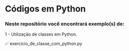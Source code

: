 # Códigos em Python

### Neste repositório você encontrará exemplo(s) de:
1 - Utilização de classes em Python.

✅ exercicio_de_classe_com_python.py
